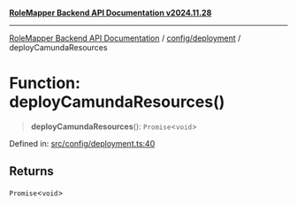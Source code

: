 [**RoleMapper Backend API Documentation v2024.11.28**](../../../README.md)

***

[RoleMapper Backend API Documentation](../../../modules.md) / [config/deployment](../README.md) / deployCamundaResources

# Function: deployCamundaResources()

> **deployCamundaResources**(): `Promise`\<`void`\>

Defined in: [src/config/deployment.ts:40](https://github.com/FlowCraft-AG/RoleMapper/blob/bf5085d9e7de1fbc4b709bcc4add48f0b20f2b21/backend/src/config/deployment.ts#L40)

## Returns

`Promise`\<`void`\>
